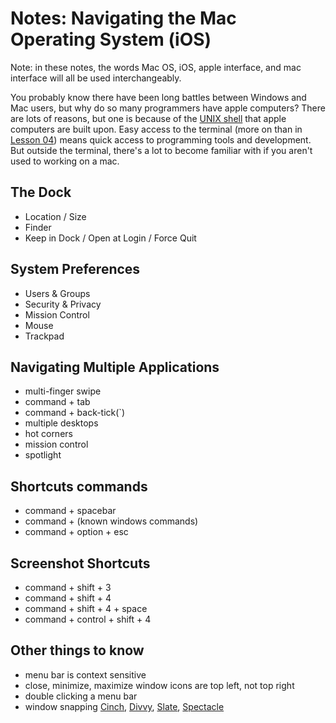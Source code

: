 # Notes: Navigating the Mac Operating System (iOS)

Note: in these notes, the words Mac OS, iOS, apple interface, and mac interface will all be used interchangeably.

You probably know there have been long battles between Windows and Mac users, but why do so many programmers have apple computers? There are lots of reasons, but one is because of the [UNIX shell](https://en.wikipedia.org/wiki/Unix) that apple computers are built upon. Easy access to the terminal (more on than in [Lesson 04](../../04-terminal/README.md)) means quick access to programming tools and development. But outside the terminal, there's a lot to become familiar with if you aren't used to working on a mac.

## The Dock
- Location / Size
- Finder
- Keep in Dock / Open at Login / Force Quit

## System Preferences
- Users & Groups
- Security & Privacy
- Mission Control
- Mouse
- Trackpad

## Navigating Multiple Applications
- multi-finger swipe
- command + tab
- command + back-tick(`)
- multiple desktops
- hot corners
- mission control
- spotlight

## Shortcuts commands
- command + spacebar
- command + (known windows commands)
- command + option + esc

## Screenshot Shortcuts
- command + shift + 3
- command + shift + 4
- command + shift + 4 + space
- command + control + shift + 4

## Other things to know
- menu bar is context sensitive
- close, minimize, maximize window icons are top left, not top right
- double clicking a menu bar
- window snapping [Cinch](http://www.irradiatedsoftware.com/cinch/), [Divvy](http://mizage.com/divvy/), [Slate](https://github.com/mattr-/slate), [Spectacle](https://www.spectacleapp.com/)

